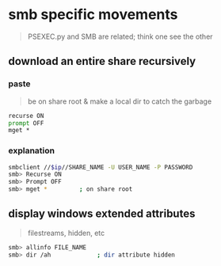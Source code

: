 # smb specific movements

> PSEXEC.py and SMB are related; think one see the other


## download an entire share recursively

### paste

> be on share root & make a local dir to catch the garbage
```cmd
recurse ON
prompt OFF
mget *
```

### explanation

```sh
smbclient //$ip//SHARE_NAME -U USER_NAME -P PASSWORD
smb> Recurse ON
smb> Prompt OFF
smb> mget *  		; on share root
```


## display windows extended attributes 

> filestreams, hidden, etc

```sh
smb> allinfo FILE_NAME
smb> dir /ah             ; dir attribute hidden
```






